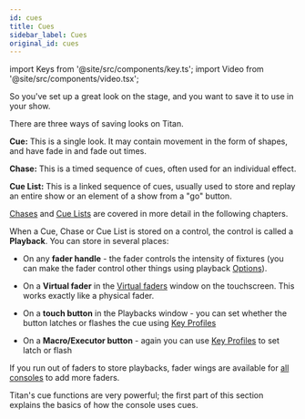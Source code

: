 ```yaml
---
id: cues
title: Cues
sidebar_label: Cues
original_id: cues
---
```


import Keys from '@site/src/components/key.ts';
import Video from '@site/src/components/video.tsx';

So you've set up a great look on the stage, and you want to save it to
use in your show.

There are three ways of saving looks on Titan.

<strong>Cue:</strong> This is a single look. It may contain movement in the form of
shapes, and have fade in and fade out times.

<strong>Chase:</strong> This is a timed sequence of cues, often used for an
individual effect.

<strong>Cue List:</strong> This is a linked sequence of cues, usually used to store
and replay an entire show or an element of a show from a "go" button.

[Chases](chases.md) and [Cue Lists](cue-lists.md) are covered in more detail in the following
chapters.

When a Cue, Chase or Cue List is stored on a control, the control is
called a <strong>Playback</strong>. You can store in several places:

-   On any <strong>fader handle</strong> - the fader controls the intensity of
    fixtures (you can make the fader control other things using playback
    [Options](cues/playback-options.md)).
	
-	On a <strong>Virtual fader</strong> in the [Virtual faders](running-the-show/playback-controls.md#virtual-faders) window on the touchscreen. This works exactly like
	a physical fader.

-   On a <strong>touch button</strong> in the Playbacks window - you can set whether
    the button latches or flashes the cue using [Key Profiles](system-settings/key-profiles.md)

-   On a <strong>Macro/Executor button</strong> - again you can use [Key Profiles](system-settings/key-profiles.md) to
    set latch or flash

If you run out of faders to store playbacks, fader wings are available
for [all consoles](about-the-consoles.md) to add more faders.

Titan's cue functions are very powerful; the first part of this section
explains the basics of how the console uses cues.